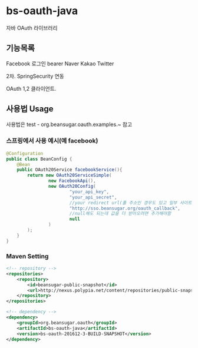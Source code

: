 # bs-oauth-java
자바 OAuth 라이브러리


## 기능목록
Facebook
  로그인
  bearer
Naver
Kakao
Twitter


2차. SpringSecurity 연동

OAuth 1,2 클라이언트.


## 사용법 Usage

사용법은 test - org.beansugar.oauth.examples.~ 참고


### 스프링에서 사용 예시(예 facebook)
```java
@Configuration
public class BeanConfig {
	@Bean
	public OAuth20Service facebookService(){
		return new OAuth20ServiceSimple(
				new FacebookApi(),
				new OAuth20Config(
						"your_api_key",
						"your_api_secret",
						//your redirect url(풀 주소인 경우도 있고 일부 사이트는 경로만 쓰는 경우도있고)
						"http://sso.beansugar.org/oauth_callback",
						//null해도 되는데 값을 더 받아오려면 추가해야함
						null
				)
		);
	}
}
```

### Maven Setting

```xml
<!-- repository -->
<repositories>
	<repository>
		<id>beansugar-public-snapshot</id>
		<url>http://nexus.polypia.net/content/repositories/public-snapshot</url>
	</repository>
</repositories>

<!-- dependency -->
<dependency>
	<groupId>org.beansugar.oauth</groupId>
	<artifactId>bs-oauth-java</artifactId>
	<version>bs-oauth-201612-3-BUILD-SNAPSHOT</version>
</dependency>
```


